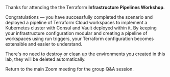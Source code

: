 Thanks for attending the the Terraform **Infrastructure Pipelines Workshop**.

Congratulations — you have successfully completed the scenario and deployed a
pipeline of Terraform Cloud workspaces to implement a Kubernetes cluster with
Consul and Vault deployed within it. By keeping your infrastructure
configuration modular and creating a pipeline of workspaces using run triggers,
your Terraform configuration becomes extensible and easier to understand.

There's no need to destroy or clean up the environments you created in this lab,
they will be deleted automatically.

Return to the main Zoom meeting for the group Q&A session.
